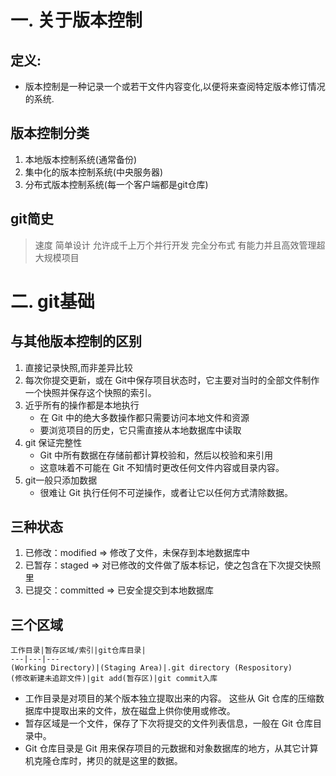 
# 一. 关于版本控制

## 定义:
- 版本控制是一种记录一个或若干文件内容变化,以便将来查阅特定版本修订情况的系统.

## 版本控制分类

1. 本地版本控制系统(通常备份)
2. 集中化的版本控制系统(中央服务器)
3. 分布式版本控制系统(每一个客户端都是git仓库)

## git简史

>速度 简单设计 允许成千上万个并行开发 完全分布式 有能力并且高效管理超大规模项目

# 二. git基础

## 与其他版本控制的区别

1. 直接记录快照,而非差异比较
2. 每次你提交更新，或在 Git中保存项目状态时，它主要对当时的全部文件制作一个快照并保存这个快照的索引。
3. 近乎所有的操作都是本地执行
    - 在 Git 中的绝大多数操作都只需要访问本地文件和资源
    - 要浏览项目的历史，它只需直接从本地数据库中读取
4. git 保证完整性
    - Git 中所有数据在存储前都计算校验和，然后以校验和来引用
    - 这意味着不可能在 Git 不知情时更改任何文件内容或目录内容。
5. git一般只添加数据
    - 很难让 Git 执行任何不可逆操作，或者让它以任何方式清除数据。

## 三种状态


1. 已修改：modified  => 修改了文件，未保存到本地数据库中
2. 已暂存：staged  => 对已修改的文件做了版本标记，使之包含在下次提交快照里
3. 已提交：committed  => 已安全提交到本地数据库

## 三个区域

    工作目录|暂存区域/索引|git仓库目录|
    ---|---|---
    (Working Directory)|(Staging Area)|.git directory (Respository)
    (修改新建未追踪文件)|git add(暂存区)|git commit入库
    
- 工作目录是对项目的某个版本独立提取出来的内容。 这些从 Git 仓库的压缩数据库中提取出来的文件，放在磁盘上供你使用或修改。
- 暂存区域是一个文件，保存了下次将提交的文件列表信息，一般在 Git 仓库目录中。 
- Git 仓库目录是 Git 用来保存项目的元数据和对象数据库的地方，从其它计算机克隆仓库时，拷贝的就是这里的数据。
